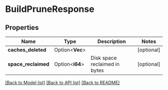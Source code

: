 # BuildPruneResponse

## Properties

Name | Type | Description | Notes
------------ | ------------- | ------------- | -------------
**caches_deleted** | Option<**Vec<String>**> |  | [optional]
**space_reclaimed** | Option<**i64**> | Disk space reclaimed in bytes | [optional]

[[Back to Model list]](../README.md#documentation-for-models) [[Back to API list]](../README.md#documentation-for-api-endpoints) [[Back to README]](../README.md)


